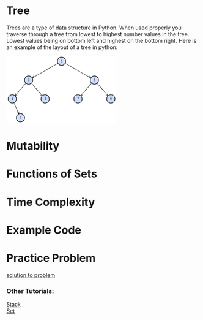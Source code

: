 # **Tree**
Trees are a type of data structure in Python. When used properly you traverse through a tree from lowest to highest number values in the tree. Lowest values being on bottom left and highest on the bottom right. Here is an example of the layout of a tree in python:

![Tree](https://github.com/Payneful/CSE212-Final/blob/main/pictures/pythonTree.png)
# Mutability

# Functions of Sets

# Time Complexity

# Example Code

# Practice Problem


[solution to problem](https://github.com/payneful/CSE212-Final/solution/tree-solution.py)

### Other Tutorials: 
[Stack](https://github.com/payneful/CSE212-Final/blob/main/1-stack.md)
<br>
[Set](https://github.com/payneful/CSE212-Final/blob/main/2-set.md)